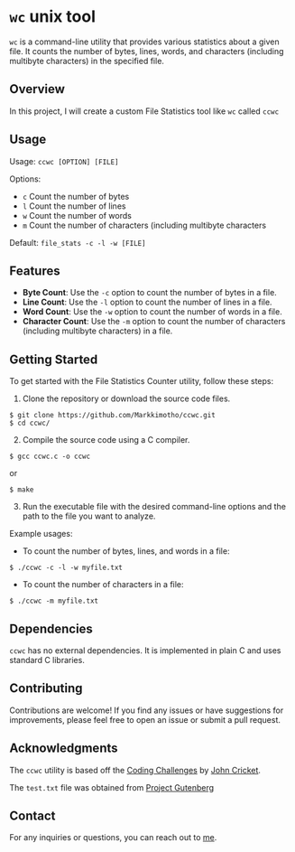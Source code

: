 # `wc` unix tool

`wc` is a command-line utility that provides various statistics about a given file. It counts the number of bytes, lines, words, and characters (including multibyte characters) in the specified file.

## Overview
In this project, I will create a custom File Statistics tool like `wc` called `ccwc`

## Usage

Usage: `ccwc [OPTION] [FILE]`

Options:

- `c`	Count the number of bytes
- `l` Count the number of lines
- `w` Count the number of words
- `m` Count the number of characters (including multibyte characters
 
Default: `file_stats -c -l -w [FILE]`

## Features

- **Byte Count**: Use the `-c` option to count the number of bytes in a file.
- **Line Count**: Use the `-l` option to count the number of lines in a file.
- **Word Count**: Use the `-w` option to count the number of words in a file.
- **Character Count**: Use the `-m` option to count the number of characters (including multibyte characters) in a file.

## Getting Started

To get started with the File Statistics Counter utility, follow these steps:

1. Clone the repository or download the source code files.
```
$ git clone https://github.com/Markkimotho/ccwc.git
$ cd ccwc/
```

2. Compile the source code using a C compiler.
```
$ gcc ccwc.c -o ccwc
```

or 

```
$ make
```

3. Run the executable file with the desired command-line options and the path to the file you want to analyze.

Example usages:

- To count the number of bytes, lines, and words in a file:


```
$ ./ccwc -c -l -w myfile.txt
```

- To count the number of characters in a file:
```
$ ./ccwc -m myfile.txt
```

## Dependencies
`ccwc` has no external dependencies. It is implemented in plain C and uses standard C libraries.

## Contributing
Contributions are welcome! If you find any issues or have suggestions for improvements, please feel free to open an issue or submit a pull request.

## Acknowledgments
The `ccwc` utility is based off the [Coding Challenges](https://codingchallenges.fyi/challenges/intro) by [John Cricket](https://uk.linkedin.com/in/johncrickett).

The `test.txt` file was obtained from [Project Gutenberg](https://www.gutenberg.org/cache/epub/132/pg132.txt)

## Contact
For any inquiries or questions, you can reach out to [me](kimothomark93@gmail.com).
